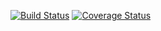 [![Build Status](https://travis-ci.com/Cezza99/Assignment-2.svg?branch=main)](https://travis-ci.com/Cezza99/Assignment-2)
[![Coverage Status](https://coveralls.io/repos/github/Cezza99/Assignment-2/badge.svg?branch=master)](https://coveralls.io/github/Cezza99/Assignment-2?branch=master)
